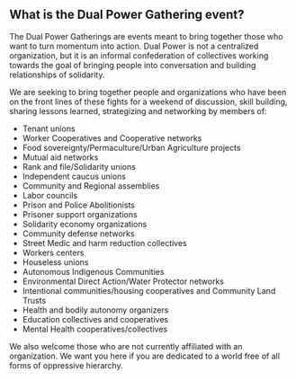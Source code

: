 <div markdown="1">

## What is the Dual Power Gathering event?

The Dual Power Gatherings are events meant to bring together those who want to turn momentum into action. Dual Power is not a centralized organization, but it is an informal confederation of collectives working towards the goal of bringing people into conversation and building relationships of solidarity.

We are seeking to bring together people and organizations who have been on the front lines of these fights for a weekend of discussion, skill building, sharing lessons learned, strategizing and networking by members of:
    
- Tenant unions
- Worker Cooperatives and Cooperative networks
- Food sovereignty/Permaculture/Urban Agriculture projects
- Mutual aid networks
- Rank and file/Solidarity unions
- Independent caucus unions
- Community and Regional assemblies
- Labor councils
- Prison and Police Abolitionists
- Prisoner support organizations
- Solidarity economy organizations
- Community defense networks
- Street Medic and harm reduction collectives
- Workers centers
- Houseless unions
- Autonomous Indigenous Communities
- Environmental Direct Action/Water Protector networks
- Intentional communities/housing cooperatives and Community Land Trusts
- Health and bodily autonomy organizers
- Education collectives and cooperatives
- Mental Health cooperatives/collectives

We also welcome those who are not currently affiliated with an organization. We want you here if you are dedicated to a world free of all forms of oppressive hierarchy.

</div>